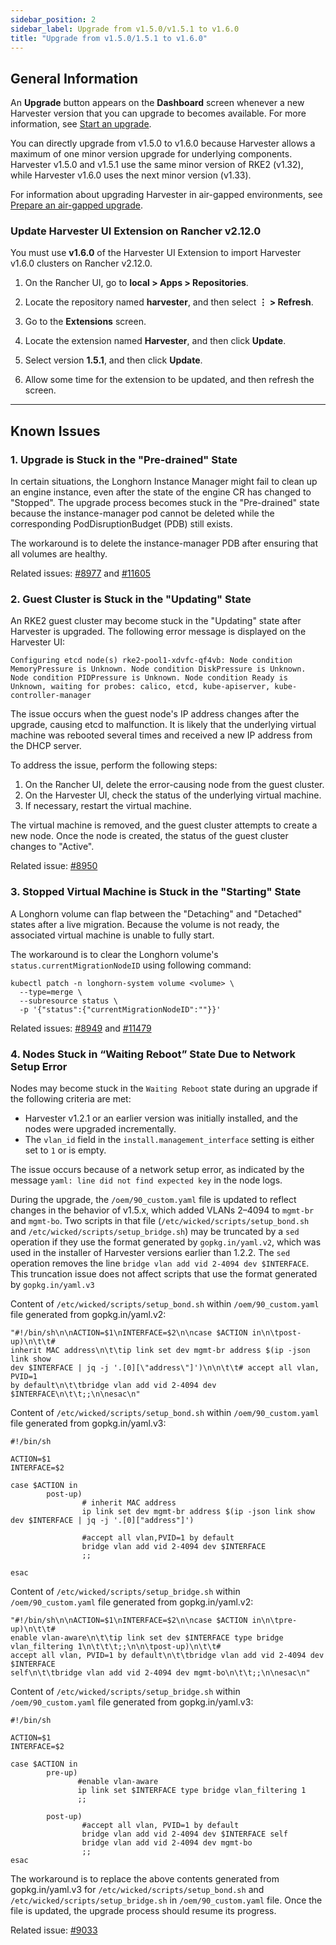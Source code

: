 ```yaml
---
sidebar_position: 2
sidebar_label: Upgrade from v1.5.0/v1.5.1 to v1.6.0
title: "Upgrade from v1.5.0/1.5.1 to v1.6.0"
---
```


<head>
  <link rel="canonical" href="https://docs.harvesterhci.io/v1.6/upgrade/v1-5-0-to-v1-6-0"/>
</head>

## General Information

An **Upgrade** button appears on the **Dashboard** screen whenever a new Harvester version that you can upgrade to becomes available. For more information, see [Start an upgrade](./automatic.md#start-an-upgrade).

You can directly upgrade from v1.5.0 to v1.6.0 because Harvester allows a maximum of one minor version upgrade for underlying components. Harvester v1.5.0 and v1.5.1 use the same minor version of RKE2 (v1.32), while Harvester v1.6.0 uses the next minor version (v1.33).

For information about upgrading Harvester in air-gapped environments, see [Prepare an air-gapped upgrade](./automatic.md#prepare-an-air-gapped-upgrade).

### Update Harvester UI Extension on Rancher v2.12.0

You must use **v1.6.0** of the Harvester UI Extension to import Harvester v1.6.0 clusters on Rancher v2.12.0.

1. On the Rancher UI, go to **local > Apps > Repositories**.

1. Locate the repository named **harvester**, and then select **⋮ > Refresh**.

1. Go to the **Extensions** screen.

1. Locate the extension named **Harvester**, and then click **Update**.

1. Select version **1.5.1**, and then click **Update**.

1. Allow some time for the extension to be updated, and then refresh the screen.

---

## Known Issues

### 1. Upgrade is Stuck in the "Pre-drained" State

In certain situations, the Longhorn Instance Manager might fail to clean up an engine instance, even after the state of the engine CR has changed to "Stopped". The upgrade process becomes stuck in the "Pre-drained" state because the instance-manager pod cannot be deleted while the corresponding PodDisruptionBudget (PDB) still exists.

The workaround is to delete the instance-manager PDB after ensuring that all volumes are healthy.

Related issues: [#8977](https://github.com/harvester/harvester/issues/8977) and [#11605](https://github.com/longhorn/longhorn/issues/11605)

### 2. Guest Cluster is Stuck in the "Updating" State

An RKE2 guest cluster may become stuck in the "Updating" state after Harvester is upgraded. The following error message is displayed on the Harvester UI:

```
Configuring etcd node(s) rke2-pool1-xdvfc-qf4vb: Node condition MemoryPressure is Unknown. Node condition DiskPressure is Unknown. Node condition PIDPressure is Unknown. Node condition Ready is Unknown, waiting for probes: calico, etcd, kube-apiserver, kube-controller-manager
```

The issue occurs when the guest node's IP address changes after the upgrade, causing etcd to malfunction. It is likely that the underlying virtual machine was rebooted several times and received a new IP address from the DHCP server.

To address the issue, perform the following steps:

1. On the Rancher UI, delete the error-causing node from the guest cluster.
1. On the Harvester UI, check the status of the underlying virtual machine.
1. If necessary, restart the virtual machine.

The virtual machine is removed, and the guest cluster attempts to create a new node. Once the node is created, the status of the guest cluster changes to "Active".

Related issue: [#8950](https://github.com/harvester/harvester/issues/8950)

### 3. Stopped Virtual Machine is Stuck in the "Starting" State

A Longhorn volume can flap between the "Detaching" and "Detached" states after a live migration. Because the volume is not ready, the associated virtual machine is unable to fully start.

The workaround is to clear the Longhorn volume's `status.currentMigrationNodeID` using following command:

```
kubectl patch -n longhorn-system volume <volume> \
  --type=merge \
  --subresource status \
  -p '{"status":{"currentMigrationNodeID":""}}'
```

Related issues: [#8949](https://github.com/harvester/harvester/issues/8949) and [#11479](https://github.com/longhorn/longhorn/issues/11479)

### 4. Nodes Stuck in “Waiting Reboot” State Due to Network Setup Error

Nodes may become stuck in the `Waiting Reboot` state during an upgrade if the following criteria are met:

- Harvester v1.2.1 or an earlier version was initially installed, and the nodes were upgraded incrementally.
- The `vlan_id` field in the `install.management_interface` setting is either set to `1` or is empty.

The issue occurs because of a network setup error, as indicated by the message `yaml: line did not find expected key` in the node logs.

During the upgrade, the `/oem/90_custom.yaml` file is updated to reflect changes in the behavior of v1.5.x, which added VLANs 2–4094 to `mgmt-br` and `mgmt-bo`. Two scripts in that file (`/etc/wicked/scripts/setup_bond.sh` and `/etc/wicked/scripts/setup_bridge.sh`) may be truncated by a `sed` operation if they use the format generated by `gopkg.in/yaml.v2`, which was used in the installer of Harvester versions earlier than 1.2.2. The `sed` operation removes the line `bridge vlan add vid 2-4094 dev $INTERFACE`. This truncation issue does not affect scripts that use the format generated by `gopkg.in/yaml.v3`

Content of `/etc/wicked/scripts/setup_bond.sh` within `/oem/90_custom.yaml` file generated from gopkg.in/yaml.v2:

```
"#!/bin/sh\n\nACTION=$1\nINTERFACE=$2\n\ncase $ACTION in\n\tpost-up)\n\t\t#
inherit MAC address\n\t\tip link set dev mgmt-br address $(ip -json link show
dev $INTERFACE | jq -j '.[0][\"address\"]')\n\n\t\t# accept all vlan, PVID=1
by default\n\t\tbridge vlan add vid 2-4094 dev $INTERFACE\n\t\t;;\n\nesac\n"
```

Content of `/etc/wicked/scripts/setup_bond.sh` within `/oem/90_custom.yaml` file generated from gopkg.in/yaml.v3:

```
#!/bin/sh

ACTION=$1
INTERFACE=$2

case $ACTION in
        post-up)
                # inherit MAC address
                ip link set dev mgmt-br address $(ip -json link show dev $INTERFACE | jq -j '.[0]["address"]')

                #accept all vlan,PVID=1 by default
                bridge vlan add vid 2-4094 dev $INTERFACE
                ;;

esac
```

Content of `/etc/wicked/scripts/setup_bridge.sh` within `/oem/90_custom.yaml` file generated from gopkg.in/yaml.v2:

```
"#!/bin/sh\n\nACTION=$1\nINTERFACE=$2\n\ncase $ACTION in\n\tpre-up)\n\t\t#
enable vlan-aware\n\t\tip link set dev $INTERFACE type bridge vlan_filtering 1\n\t\t\t;;\n\n\tpost-up)\n\t\t#
accept all vlan, PVID=1 by default\n\t\tbridge vlan add vid 2-4094 dev $INTERFACE
self\n\t\tbridge vlan add vid 2-4094 dev mgmt-bo\n\t\t;;\n\nesac\n"
```

Content of `/etc/wicked/scripts/setup_bridge.sh` within `/oem/90_custom.yaml` file generated from gopkg.in/yaml.v3:

```
#!/bin/sh

ACTION=$1
INTERFACE=$2

case $ACTION in
        pre-up)
               #enable vlan-aware
               ip link set $INTERFACE type bridge vlan_filtering 1
               ;;

        post-up)
                #accept all vlan, PVID=1 by default
                bridge vlan add vid 2-4094 dev $INTERFACE self
                bridge vlan add vid 2-4094 dev mgmt-bo
                ;;
esac
```

The workaround is to replace the above contents generated from gopkg.in/yaml.v3 for `/etc/wicked/scripts/setup_bond.sh` and `/etc/wicked/scripts/setup_bridge.sh` in `/oem/90_custom.yaml` file. Once the file is updated, the upgrade process should resume its progress.

Related issue: [#9033](https://github.com/harvester/harvester/issues/9033)